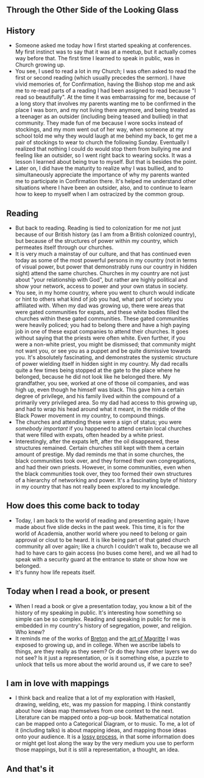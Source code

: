 ## Through the Other Side of the Looking Glass

## History
- Someone asked me today how I first started speaking at conferences. My first instinct was to say that it was 
  at a meetup, but it actually comes way before that. The first time I learned to speak in public, was in Church growing up.
- You see, I used to read a lot in my Church; I was often asked to read the first or second reading (which usually precedes
  the sermon). I have vivid memories of, for Confirmation, having the Bishop stop me and ask me to re-read parts of a
  reading I had been assigned to read because "I read so beautifully". At the time it was embarrassing for me, because
  of a long story that involves my parents wanting me to be confirmed in the place I was born, and my not living there
  anymore, and being treated as a teenager as an outsider (including being teased and bullied) in that community. 
  They made fun of me because I wore socks instead of stockings, and my mom went out of her way, when someone at my school
  told me why they would laugh at me behind my back, to get me a pair of stockings to wear to church the following Sunday.
  Eventually I realized that nothing I could do would stop them from bullying me and feeling like an outsider, so I went right
  back to wearing socks. It was a lesson I learned about being true to myself. But that is besides the point. 
- Later on, I did have the maturity to realize why I was bullied, and to simultaneously appreciate the importance of why
  my parents wanted me to participate in Confirmation there. It's helped me understand other situations where I have been an 
  outsider, also, and to continue to learn how to keep to myself when I am ostracized by the common group. 
  
## Reading
- But back to reading. Reading is tied to colonization for me not just because of our British history (as I am from a British colonized country),
  but because of the structures of power within my country, which permeates itself through our churches. 
- It is very much a mainstay of our culture, and that has continued even today as some of the most powerful persons in
  my country (not in terms of visual power, but power that demonstrably runs our country in hidden sight) attend the 
  same churches. Churches in my country are not just about "your relationship with God", but rather are highly 
  political and show your network, access to power and your own status in society.
- You see, in my home country, where you went to church would indicate or hint to others what kind of job you had,
  what part of society you affiliated with. When my dad was growing up, there were areas that were gated communities
  for expats, and these white bodies filled the churches within these gated communities. These gated communities were 
  heavily policed; you had to belong there and have a high paying job in one of these expat companies to attend their churches. 
  It goes without saying that the priests were often white. Even further, if you were a non-white priest, you might be 
  dismissed; that community might not want you, or see you as a puppet and be quite dismissive towards you. It's absolutely
  fascinating, and demonstrates the systemic structure of power wielding itself in hidden sight in my country.
  My dad recalls quite a few times being stopped at the gate to the place 
  where he belonged, because he did not look like he belonged there. My grandfather, you see, worked at one of those
  oil companies, and was high up, even though he himself was black. This gave him a certain degree of privilege, and
  his family lived within the compound of a primarily very privileged area. So my dad had access to this growing up,
  and had to wrap his head around what it meant, in the middle of the Black Power movement in my country, to compound things.
- The churches and attending these
  were a sign of status; you were *somebody important* if you happened to attend certain local churches that were filled
  with expats, often headed by a white priest. 
- Interestingly, after the expats left, after the oil disappeared, these structures remained. Certain churches still kept
  with them a certain amount of prestige. My dad reminds me that in some churches, the black communities took over, 
  and they formed their own congregations, and had their own priests. However, in some communities, even when the black
  communities took over, they too formed their own structures of a hierarchy of networking and power. 
  It's a fascinating byte of history in
  my country that has not really been explored to my knowledge.
  
## How does this come back to today
- Today, I am back to the world of reading and presenting again; I have made about five slide decks in the past week. 
  This time, it is for the world of Academia, another world where you need to belong or gain approval or clout to be heard. 
  It is like being part of that gated church community all over again; like a church I couldn't walk to, because we all 
  had to have cars to gain access (no buses come here), and we all had to speak with a security guard at the entrance to state or show how we belonged.
- It's funny how life repeats itself.

## Today when I read a book, or present
- When I read a book or give a presentation today, you know a bit of the history of my speaking in public. It's interesting
  how something so simple can be so complex. Reading and speaking in public for me is embedded in my country's history of segregation, power, and
  religion. Who knew?
- It reminds me of the works of [Breton](https://en.wikipedia.org/wiki/Andr%C3%A9_Breton) and the [art of Magritte](https://en.wikipedia.org/wiki/The_Treachery_of_Images) I was exposed to growing up, and in college. When we ascribe labels to things, are they
  really as they seem? Or do they have other layers we do not see? Is it just a representation, or is it something else, a puzzle to unlock that tells
  us more about the world around us, if we care to see?
  
## I am in love with mappings
- I think back and realize that a lot of my exploration with Haskell, drawing, welding, etc, was my passion for mapping. I think constantly about
  how ideas map themselves from one context to the next. Literature can be mapped onto a pop-up book. Mathematical notation can be mapped onto a Categorical
  Diagram, or to music. To me, a lot of it (including talks) is about mapping ideas, and mapping those ideas onto your audience. It is a [lossy process](https://en.wikipedia.org/wiki/Lossy_compression), 
  in that some information does or might get lost along the way by the very medium you use to perform those mappings, but it is still a representation,
  a thought, an idea.

## And that's it
  
  
  
